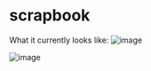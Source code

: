 # scrapbook
What it currently looks like:
![image](https://github.com/MikelBai/scrapbook/assets/13091533/a0aa3de5-1691-4af2-8260-c41233f463c3)


![image](https://github.com/MikelBai/scrapbook/assets/13091533/26c5dd2d-9219-4ca0-9bf6-180f9c22366e)
